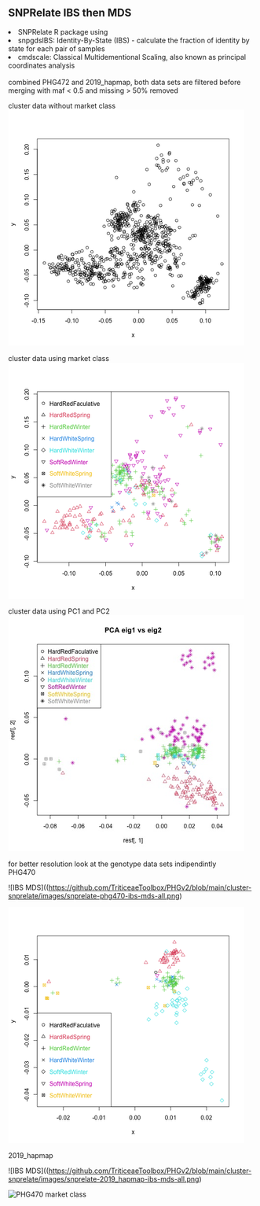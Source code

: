 <h2>SNPRelate IBS then MDS</h2>
<li>SNPRelate R package using
<li>snpgdsIBS: Identity-By-State (IBS) - calculate the fraction of identity by state for each pair of samples
<li>cmdscale: Classical Multidementional Scaling, also known as principal coordinates analysis
<br><br>
combined PHG472 and 2019_hapmap, both data sets are filtered before merging with maf < 0.5 and missing > 50% removed

cluster data without market class
![kmeans](https://github.com/TriticeaeToolbox/PHGv2/blob/main/cluster-snprelate/images/snprelate-exomeseq-ibs-mds.png)

cluster data using market class
![MDS](https://github.com/TriticeaeToolbox/PHGv2/blob/main/cluster-snprelate/images/snprelate-ibs-mds-marketclass-with-legend.png)

cluster data using PC1 and PC2
![PCA](https://github.com/TriticeaeToolbox/PHGv2/blob/main/cluster-snprelate/images/snprelate-2019_hapmap-pca.jpg)

for better resolution look at the genotype data sets indipendintly<br>
PHG470<br>

![IBS MDS]((https://github.com/TriticeaeToolbox/PHGv2/blob/main/cluster-snprelate/images/snprelate-phg470-ibs-mds-all.png)

![PHG470 market class](https://github.com/TriticeaeToolbox/PHGv2/blob/main/cluster-snprelate/images/snprelate-phg470-ibs-mds-marketclass.png)

2019_hapmap<br>

![IBS MDS]((https://github.com/TriticeaeToolbox/PHGv2/blob/main/cluster-snprelate/images/snprelate-2019_hapmap-ibs-mds-all.png)

![PHG470 market class](https://github.com/TriticeaeToolbox/PHGv2/blob/main/cluster-snprelate/images/snprelate-2019_hapmap-ibs-mds-marketclass.png")
